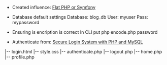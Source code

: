 - Created influence:
[Flat PHP or Symfony](https://symfony.com/doc/current/introduction/from_flat_php_to_symfony.html)

- Database default settings
	Database: blog_db
	User: myuser
	Pass: mypassword

- Ensuring is encription is correct
In CLI put 
	php encode.php password

- Authenticate from:
[Secure Login System with PHP and MySQL](https://codeshack.io/secure-login-system-php-mysql/)

|-- login.html
|-- style.css
|-- authenticate.php
|-- logout.php
|-- home.php
|-- profile.php 

